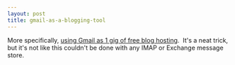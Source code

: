 ```yaml
---
layout: post
title: gmail-as-a-blogging-tool
---
```

More specifically, [using Gmail as 1 gig of free blog
hosting](http://news.zdnet.co.uk/software/developer/0,39020387,39165718,00.htm). 
It's a neat trick, but it's not like this couldn't be done with any IMAP
or Exchange message store.
